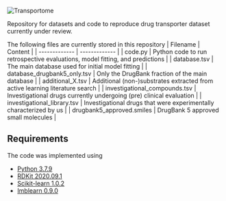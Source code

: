 ![Transportome](https://user-images.githubusercontent.com/127516906/229308328-865a34e9-c2e0-457d-8171-ec1723ee07b0.jpg)

Repository for datasets and code to reproduce drug transporter dataset currently under review.

The following files are currently stored in this repository
| Filename  | Content |
| ------------- | ------------- |
| code.py | Python code to run retrospective evaluations, model fitting, and predictions  |
| database.tsv  | The main database used for initial model fitting  |
| database_drugbank5_only.tsv  | Only the DrugBank fraction of the main database  |
| additional_X.tsv  | Additional (non-)substrates extracted from active learning literature search   |
| investigational_compounds.tsv  | Investigational drugs currently undergoing (pre) clinical evaluation   |
| investigational_library.tsv  | Investigational drugs that were experimentally characterized by us  |
| drugbank5_approved.smiles  | DrugBank 5 approved small molecules  |

## Requirements
The code was implemented using
- [Python 3.7.9](https://www.python.org/)
- [RDKit 2020.09.1](https://www.rdkit.org/docs/Install.html)
- [Scikit-learn 1.0.2](https://scikit-learn.org/stable/)
- [Imblearn 0.9.0](https://imbalanced-learn.org/stable/)
